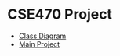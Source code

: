 # CSE470 Project
- [Class Diagram](https://drive.google.com/file/d/1QgBfZpLBS8HlZiCm6L0k2VN9W1ugvFCK/view?usp=drivesdk)
- [Main Project](Sprint3)
